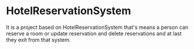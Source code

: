 # HotelReservationSystem
It is a project based on HotelReservationSystem that's means a person can reserve a room or update reservation and delete reservations and at last they exit from that system.
